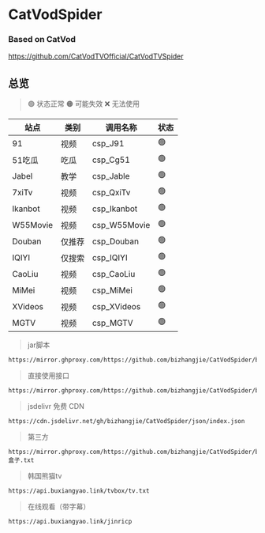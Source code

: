 # CatVodSpider

### Based on CatVod

https://github.com/CatVodTVOfficial/CatVodTVSpider

## 总览

> 🟢 状态正常
> 🟠 可能失效
> ❌ 无法使用

| **站点** | **类别** | **调用名称** | **状态** |
|--------|--------|-------| -------- |
| 91     | 视频     | csp_J91 | 🟢       |
| 51吃瓜   | 吃瓜     | csp_Cg51 | 🟢       |
| Jabel  | 教学     | csp_Jable | 🟢       |
| 7xiTv  | 视频     | csp_QxiTv | 🟢       |
| Ikanbot  | 视频     | csp_Ikanbot | 🟢       |
| W55Movie  | 视频     | csp_W55Movie | 🟢       |
| Douban  | 仅推荐    | csp_Douban | 🟢       |
| IQIYI  | 仅搜索    | csp_IQIYI | 🟢       |
| CaoLiu  | 视频     | csp_CaoLiu | 🟢       |
| MiMei  | 视频     | csp_MiMei | 🟢       |
| XVideos  | 视频     | csp_XVideos | 🟢       |
| MGTV  | 视频     | csp_MGTV | 🟢       |

> jar脚本
```shell
https://mirror.ghproxy.com/https://github.com/bizhangjie/CatVodSpider/blob/main/jar/custom_spider.jar
```
> 直接使用接口
```shell
https://mirror.ghproxy.com/https://github.com/bizhangjie/CatVodSpider/blob/main/json/index.json
```
> jsdelivr 免费 CDN
```shell
https://cdn.jsdelivr.net/gh/bizhangjie/CatVodSpider/json/index.json
```

> 第三方
```shell
https://mirror.ghproxy.com/https://github.com/bizhangjie/CatVodSpider/blob/main/json/TVBOX盒子.txt
```

> 韩国熊猫tv
```shell
https://api.buxiangyao.link/tvbox/tv.txt
```

> 在线观看（带字幕）
```shell
https://api.buxiangyao.link/jinricp
```